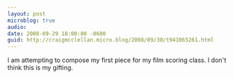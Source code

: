 ```yaml
---
layout: post
microblog: true
audio: 
date: 2008-09-29 18:00:00 -0600
guid: http://craigmcclellan.micro.blog/2008/09/30/t941065261.html
---
```

I am attempting to compose my first piece for my film scoring class.  I don't think this is my gifting.
